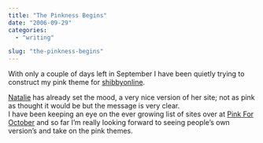 ```yaml
---
title: "The Pinkness Begins"
date: "2006-09-29"
categories: 
  - "writing"

slug: "the-pinkness-begins"
---
```


With only a couple of days left in September I have been quietly trying to construct my pink theme for [shibbyonline](https://www.shibbyonline.co.uk).

[Natalie](https://nataliejost.com/blog/early-for-october) has already set the mood, a very nice version of her site; not as pink as thought it would be but the message is very clear.  
I have been keeping an eye on the ever growing list of sites over at [Pink For October](https://pinkforoctober.org) and so far I’m really looking forward to seeing people’s own version’s and take on the pink themes.
